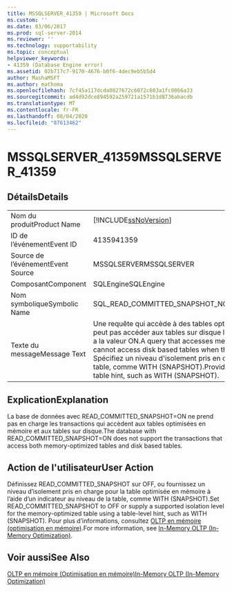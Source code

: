 ```yaml
---
title: MSSQLSERVER_41359 | Microsoft Docs
ms.custom: ''
ms.date: 03/06/2017
ms.prod: sql-server-2014
ms.reviewer: ''
ms.technology: supportability
ms.topic: conceptual
helpviewer_keywords:
- 41359 (Database Engine error)
ms.assetid: 02b717c7-9170-4676-b0f6-4dec9eb5b5d4
author: MashaMSFT
ms.author: mathoma
ms.openlocfilehash: 7cf45a117dcda0827672c6072c603a1fc0866a33
ms.sourcegitcommit: ad4d92dce894592a259721a1571b1d8736abacdb
ms.translationtype: MT
ms.contentlocale: fr-FR
ms.lasthandoff: 08/04/2020
ms.locfileid: "87613462"
---
```

# <a name="mssqlserver_41359"></a><span data-ttu-id="b8701-102">MSSQLSERVER_41359</span><span class="sxs-lookup"><span data-stu-id="b8701-102">MSSQLSERVER_41359</span></span>
    
## <a name="details"></a><span data-ttu-id="b8701-103">Détails</span><span class="sxs-lookup"><span data-stu-id="b8701-103">Details</span></span>  
  
|||  
|-|-|  
|<span data-ttu-id="b8701-104">Nom du produit</span><span class="sxs-lookup"><span data-stu-id="b8701-104">Product Name</span></span>|[!INCLUDE[ssNoVersion](../../includes/ssnoversion-md.md)]|  
|<span data-ttu-id="b8701-105">ID de l’événement</span><span class="sxs-lookup"><span data-stu-id="b8701-105">Event ID</span></span>|<span data-ttu-id="b8701-106">41359</span><span class="sxs-lookup"><span data-stu-id="b8701-106">41359</span></span>|  
|<span data-ttu-id="b8701-107">Source de l’événement</span><span class="sxs-lookup"><span data-stu-id="b8701-107">Event Source</span></span>|<span data-ttu-id="b8701-108">MSSQLSERVER</span><span class="sxs-lookup"><span data-stu-id="b8701-108">MSSQLSERVER</span></span>|  
|<span data-ttu-id="b8701-109">Composant</span><span class="sxs-lookup"><span data-stu-id="b8701-109">Component</span></span>|<span data-ttu-id="b8701-110">SQLEngine</span><span class="sxs-lookup"><span data-stu-id="b8701-110">SQLEngine</span></span>|  
|<span data-ttu-id="b8701-111">Nom symbolique</span><span class="sxs-lookup"><span data-stu-id="b8701-111">Symbolic Name</span></span>|<span data-ttu-id="b8701-112">SQL_READ_COMMITTED_SNAPSHOT_NOT_SUPPORTED</span><span class="sxs-lookup"><span data-stu-id="b8701-112">SQL_READ_COMMITTED_SNAPSHOT_NOT_SUPPORTED</span></span>|  
|<span data-ttu-id="b8701-113">Texte du message</span><span class="sxs-lookup"><span data-stu-id="b8701-113">Message Text</span></span>|<span data-ttu-id="b8701-114">Une requête qui accède à des tables optimisées en mémoire selon le niveau d'isolement READ COMMITTED ne peut pas accéder aux tables sur disque lorsque l'option READ_COMMITTED_SNAPSHOT de la base de données a la valeur ON.</span><span class="sxs-lookup"><span data-stu-id="b8701-114">A query that accesses memory optimized tables using the READ COMMITTED isolation level, cannot access disk based tables when the database option READ_COMMITTED_SNAPSHOT is set to ON.</span></span> <span data-ttu-id="b8701-115">Spécifiez un niveau d'isolement pris en charge pour la table optimisée en mémoire à l'aide d'un indicateur de table, comme WITH (SNAPSHOT).</span><span class="sxs-lookup"><span data-stu-id="b8701-115">Provide a supported isolation level for the memory optimized table using a table hint, such as WITH (SNAPSHOT).</span></span>|  
  
## <a name="explanation"></a><span data-ttu-id="b8701-116">Explication</span><span class="sxs-lookup"><span data-stu-id="b8701-116">Explanation</span></span>  
 <span data-ttu-id="b8701-117">La base de données avec READ_COMMITTED_SNAPSHOT=ON ne prend pas en charge les transactions qui accèdent aux tables optimisées en mémoire et aux tables sur disque.</span><span class="sxs-lookup"><span data-stu-id="b8701-117">The database with READ_COMMITTED_SNAPSHOT=ON does not support the transactions that access both memory-optimized tables and disk based tables.</span></span>  
  
## <a name="user-action"></a><span data-ttu-id="b8701-118">Action de l'utilisateur</span><span class="sxs-lookup"><span data-stu-id="b8701-118">User Action</span></span>  
 <span data-ttu-id="b8701-119">Définissez READ_COMMITTED_SNAPSHOT sur OFF, ou fournissez un niveau d’isolement pris en charge pour la table optimisée en mémoire à l’aide d’un indicateur au niveau de la table, comme WITH (SNAPSHOT).</span><span class="sxs-lookup"><span data-stu-id="b8701-119">Set READ_COMMITTED_SNAPSHOT to OFF or supply a supported isolation level for the memory-optimized table using a table-level hint, such as WITH (SNAPSHOT).</span></span> <span data-ttu-id="b8701-120">Pour plus d’informations, consultez [OLTP en mémoire &#40;optimisation en mémoire&#41;](../in-memory-oltp/in-memory-oltp-in-memory-optimization.md).</span><span class="sxs-lookup"><span data-stu-id="b8701-120">For more information, see [In-Memory OLTP &#40;In-Memory Optimization&#41;](../in-memory-oltp/in-memory-oltp-in-memory-optimization.md).</span></span>  
  
## <a name="see-also"></a><span data-ttu-id="b8701-121">Voir aussi</span><span class="sxs-lookup"><span data-stu-id="b8701-121">See Also</span></span>  
 [<span data-ttu-id="b8701-122">OLTP en mémoire &#40;Optimisation en mémoire&#41;</span><span class="sxs-lookup"><span data-stu-id="b8701-122">In-Memory OLTP &#40;In-Memory Optimization&#41;</span></span>](../in-memory-oltp/in-memory-oltp-in-memory-optimization.md)  
  
  
